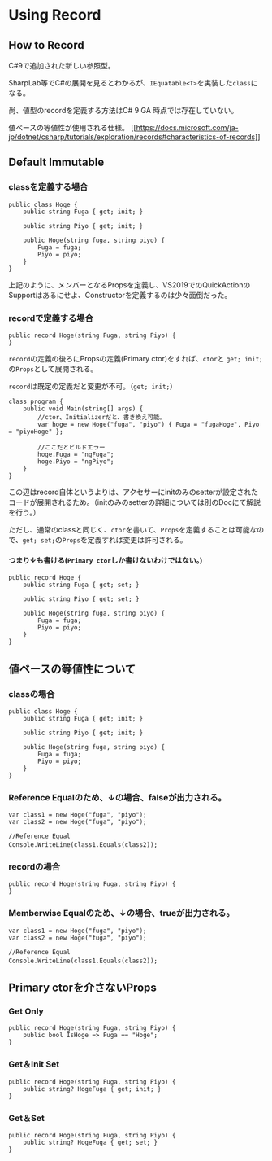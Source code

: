 # Using Record

## How to Record
C#9で追加された新しい参照型。

SharpLab等でC#の展開を見るとわかるが、```IEquatable<T>```を実装した```class```になる。

尚、値型のrecordを定義する方法はC# 9 GA 時点では存在していない。


値ベースの等値性が使用される仕様。
[[https://docs.microsoft.com/ja-jp/dotnet/csharp/tutorials/exploration/records#characteristics-of-records]]

## Default Immutable

### classを定義する場合

```
public class Hoge {
    public string Fuga { get; init; }

    public string Piyo { get; init; }

    public Hoge(string fuga, string piyo) {
        Fuga = fuga;
        Piyo = piyo;
    }
}
```

上記のように、メンバーとなるPropsを定義し、VS2019でのQuickActionのSupportはあるにせよ、Constructorを定義するのは少々面倒だった。


### recordで定義する場合

```
public record Hoge(string Fuga, string Piyo) {
}
```

```record```の定義の後ろにPropsの定義(Primary ctor)をすれば、```ctor```と ```get; init;``` の```Props```として展開される。

```record```は既定の定義だと変更が不可。（```get; init;```）
```
class program { 
    public void Main(string[] args) {
        //ctor、Initializerだと、書き換え可能。
        var hoge = new Hoge("fuga", "piyo") { Fuga = "fugaHoge", Piyo = "piyoHoge" };

        //ここだとビルドエラー
        hoge.Fuga = "ngFuga";
        hoge.Piyo = "ngPiyo";
    }
}
```

この辺はrecord自体というよりは、アクセサーにinitのみのsetterが設定されたコードが展開されるため。（initのみのsetterの詳細については別のDocにて解説を行う。）

ただし、通常のclassと同じく、```ctor```を書いて、```Props```を定義することは可能なので、```get; set;```の```Props```を定義すれば変更は許可される。
#### つまり↓も書ける(```Primary ctor```しか書けないわけではない。)
```
public record Hoge {
    public string Fuga { get; set; }

    public string Piyo { get; set; }

    public Hoge(string fuga, string piyo) {
        Fuga = fuga;
        Piyo = piyo;
    }
}
```

## 値ベースの等値性について

### classの場合

```
public class Hoge {
    public string Fuga { get; init; }

    public string Piyo { get; init; }

    public Hoge(string fuga, string piyo) {
        Fuga = fuga;
        Piyo = piyo;
    }
}
```
### Reference Equalのため、↓の場合、falseが出力される。
```
var class1 = new Hoge("fuga", "piyo");
var class2 = new Hoge("fuga", "piyo");

//Reference Equal
Console.WriteLine(class1.Equals(class2));　
```

### recordの場合

```
public record Hoge(string Fuga, string Piyo) {
}
```

### Memberwise Equalのため、↓の場合、trueが出力される。
```
var class1 = new Hoge("fuga", "piyo");
var class2 = new Hoge("fuga", "piyo");

//Reference Equal
Console.WriteLine(class1.Equals(class2));　
```

## Primary ctorを介さないProps
### Get Only
``` 
public record Hoge(string Fuga, string Piyo) {
    public bool IsHoge => Fuga == "Hoge";
}
```

### Get＆Init Set
``` 
public record Hoge(string Fuga, string Piyo) {
    public string? HogeFuga { get; init; }
}
```

### Get＆Set
``` 
public record Hoge(string Fuga, string Piyo) {
    public string? HogeFuga { get; set; }
}
```